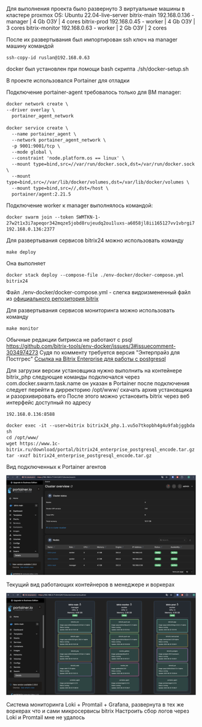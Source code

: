 Для выполнения проекта было развернуто 3 виртуальные машины в кластере proxmox
OS: Ubuntu 22.04-live-server 
bitrix-main 192.168.0.136 - manager | 4 Gb ОЗУ | 4 cores
bitrix-prod 192.168.0.45 - worker | 4 Gb ОЗУ | 3 cores
bitrix-monitor 192.168.0.63 - worker | 2 Gb ОЗУ | 2 cores


После их развертывания был импортирован ssh ключ на manager машину командой
```
ssh-copy-id ruslan@192.168.0.63
```
docker был установлен при помощи bash скрипта ./sh/docker-setup.sh

В проекте использовался Portainer для отладки

Подключение portainer-agent требовалось только для ВМ manager:
```
docker network create \
--driver overlay \
  portainer_agent_network

docker service create \
  --name portainer_agent \
  --network portainer_agent_network \
  -p 9001:9001/tcp \
  --mode global \
  --constraint 'node.platform.os == linux' \
  --mount type=bind,src=//var/run/docker.sock,dst=/var/run/docker.sock \
  --mount type=bind,src=//var/lib/docker/volumes,dst=/var/lib/docker/volumes \
  --mount type=bind,src=//,dst=/host \
  portainer/agent:2.21.5
```
Подключение worker к manager выполнялось командой:
```
docker swarm join --token SWMTKN-1-27w2t1x3i7apeqor342mqze5jobd8rujeudq2ou1luxs-a6058jl8ii165127vv1vbrgi7 192.168.0.136:2377
```


Для развертывания сервисов bitrix24 можно использовать команду
```
make deploy
```
Она выполняет 
```
docker stack deploy --compose-file ./env-docker/docker-compose.yml bitrix24
```
Файл ./env-docker/docker-compose.yml - слегка видоизмененный файл из [официального репозитория bitrix](https://github.com/bitrix-tools/env-docker)

Для развертывания сервисов мониторинга можно использовать команду
```
make monitor
```

Обычные редакции битрикса не работают с psql 
https://github.com/bitrix-tools/env-docker/issues/3#issuecomment-3034974273
Судя по комменту требуется версия "Энтерпрайз для Постгрес"
[Ссылка на Bitrix Enterprise для работы с postgresql](https://www.1c-bitrix.ru/download/portal/bitrix24_enterprise_postgresql_encode.tar.gz)


Для загрузки версии установщика нужно выполнить на контейнере bitrix_php следующие команды
подключался через com.docker.swarm.task.name он указан в Portainer
после подключения следует перейти в дирректорию /opt/www/
скачать архив установщика и разорхивировать его
После этого можно установить bitrix через веб интерфейс доступный по адресу 
```
192.168.0.136:8588
```

```
docker exec -it --user=bitrix bitrix24_php.1.vu5o7tkopbh4g4u9fabjggbda sh 
cd /opt/www/
wget https://www.1c-bitrix.ru/download/portal/bitrix24_enterprise_postgresql_encode.tar.gz
tar -xvzf bitrix24_enterprise_postgresql_encode.tar.gz

```
Вид подключенных к Portainer агентов

![alt text](screenshots/image.png)

Текущий вид работающих контейнеров в менеджере и воркерах

![alt text](screenshots/image2.png)


Система мониторинга Loki + Promtail + Grafana, развернута в тех же воркерах что и сами микросервисы bitrix
Настроить сбор логов через Loki и Promtail мне не удалось

